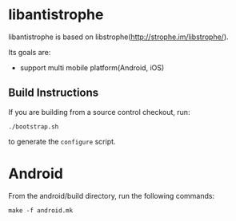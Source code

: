 # libantistrophe

libantistrophe is based on libstrophe(http://strophe.im/libstrophe/).

Its goals are:
- support multi mobile platform(Android, iOS)

## Build Instructions

If you are building from a source control checkout, run:

    ./bootstrap.sh

to generate the `configure` script.

# Android

From the android/build directory, run the following commands:

    make -f android.mk
